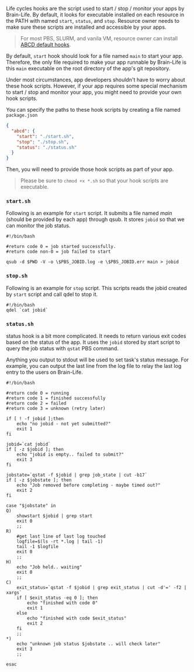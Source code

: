Life cycles hooks are the script used to start / stop / monitor your apps by Brain-Life. By default, it looks for executable installed on each resource in the PATH with named `start`, `status`, and `stop`. Resource owner needs to make sure these scripts are installed and accessible by your apps. 

> For most PBS, SLURM, and vanila VM, resource owner can install [ABCD default hooks](https://github.com/brain-life/abcd-spec/tree/master/hooks).

By default, `start` hook should look for a file named `main` to start your app. Therefore, the only file required to make your app runnable by Brain-Life is this `main` executable on the root directory of the app's git repository. 

Under most circumstances, app developers shouldn't have to worry about these hook scripts. However, if your app requires some special mechanism to start / stop and monitor your app, you might need to provide your own hook scripts. 

You can specify the paths to these hook scripts by creating a file named `package.json`

```json
{
  "abcd": {
    "start": "./start.sh",
    "stop": "./stop.sh",
    "status": "./status.sh"
  }
}
```

Then, you will need to provide those hook scripts as part of your app.

> Please be sure to `chmod +x *.sh` so that your hook scripts are executable.

### `start.sh`

Following is an example for `start` script. It submits a file named *main* (should be provided by each app) through qsub. It stores `jobid` so that we can monitor the job status.

```
#!/bin/bash

#return code 0 = job started successfully.
#return code non-0 = job failed to start

qsub -d $PWD -V -o \$PBS_JOBID.log -e \$PBS_JOBID.err main > jobid
```

### `stop.sh`

Following is an example for `stop` script. This scripts reads the jobid created by `start` script and call qdel to stop it.

```
#!/bin/bash
qdel `cat jobid`
```

### `status.sh`

status hook is a bit more complicated. It needs to return various exit codes based on the status of the app. It uses the `jobid` stored by start script to query the job status with `qstat` PBS command. 

Anything you output to stdout will be used to set task's status message. For example, you can output the last line from the log file to relay the last log entry to the users on Brain-Life.

```
#!/bin/bash

#return code 0 = running
#return code 1 = finished successfully
#return code 2 = failed
#return code 3 = unknown (retry later)

if [ ! -f jobid ];then
    echo "no jobid - not yet submitted?"
    exit 1
fi

jobid=`cat jobid`
if [ -z $jobid ]; then
    echo "jobid is empty.. failed to submit?"
    exit 3
fi

jobstate=`qstat -f $jobid | grep job_state | cut -b17`
if [ -z $jobstate ]; then
    echo "Job removed before completing - maybe timed out?"
    exit 2
fi

case "$jobstate" in
Q)
    showstart $jobid | grep start
    exit 0
    ;;
R)
    #get last line of last log touched
    logfile=$(ls -rt *.log | tail -1)
    tail -1 $logfile
    exit 0
    ;;
H)
    echo "Job held.. waiting"
    exit 0
    ;;
C)
    exit_status=`qstat -f $jobid | grep exit_status | cut -d'=' -f2 | xargs`
    if [ $exit_status -eq 0 ]; then
        echo "finished with code 0"
        exit 1
    else
        echo "finished with code $exit_status"
        exit 2
    fi
    ;;
*)
    echo "unknown job status $jobstate .. will check later"
    exit 3
    ;;

esac

```


